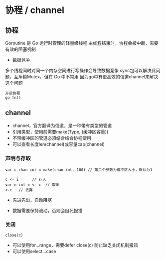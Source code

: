 # 协程 / channel
## 协程
Goroutine 是 Go 运行时管理的轻量级线程
主线程结束时，协程会被中断，需要有效的阻塞机制

- 数据竞争

多个线程同时对同一个内存空间进行写操作会导致数据竞争
sync包可以解决此问题，互斥锁Mutex，但在 Go 中不常用
因为go中有更高效的信道channel来解决这个问题

```
开启协程
go fn()
```

## channel
- channel，官方翻译为信道，是一种带有类型的管道
- 引用类型，使用前需要make(Type, (缓冲区容量))
- 不带缓冲区的管道必须结合结合协程使用 
- 可以查看长度len(channel)或容量cap(channel) 
### 声明与存取
```
var c chan int = make(chan int, 100) // 第二个参数为缓冲区大小，默认为1

c <- i      // 存入
var n int = <- c  // 取出
<-c   // 丢弃
```
- 先进先出，自动阻塞

- 数据需要保持流动，否则会阻死报错

### 关闭
```close(c)```

- 可以使用for...range，需要defer close(c) 防止缺乏关闭机制报错
- 可以使用select...case